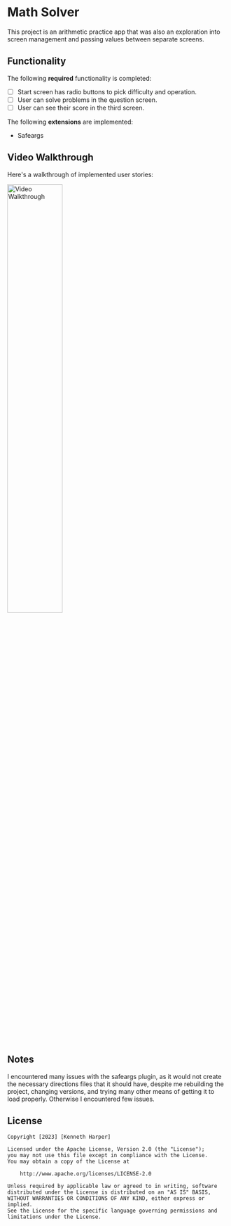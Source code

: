 # Math Solver

This project is an arithmetic practice app that was also an exploration into screen management and passing values between separate screens. 

## Functionality 

The following **required** functionality is completed:

* [ ] Start screen has radio buttons to pick difficulty and operation.
* [ ] User can solve problems in the question screen.
* [ ] User can see their score in the third screen.

The following **extensions** are implemented:

* Safeargs

## Video Walkthrough

Here's a walkthrough of implemented user stories:

<img src="" title='Video Walkthrough' width='50%' alt='Video Walkthrough' />

## Notes

I encountered many issues with the safeargs plugin, as it would not create the necessary directions files that it should have, despite me rebuilding the project, changing versions, and trying many other means of getting it to load properly. 
Otherwise I encountered few issues.

## License

    Copyright [2023] [Kenneth Harper]

    Licensed under the Apache License, Version 2.0 (the "License");
    you may not use this file except in compliance with the License.
    You may obtain a copy of the License at

        http://www.apache.org/licenses/LICENSE-2.0

    Unless required by applicable law or agreed to in writing, software
    distributed under the License is distributed on an "AS IS" BASIS,
    WITHOUT WARRANTIES OR CONDITIONS OF ANY KIND, either express or implied.
    See the License for the specific language governing permissions and
    limitations under the License.
